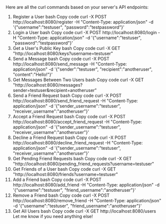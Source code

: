 Here are all the curl commands based on your server's API endpoints:

1. Register a User
bash
Copy code
curl -X POST http://localhost:8080/register -H "Content-Type: application/json" -d '{"username":"testuser", "password":"testpassword"}'
2. Login a User
bash
Copy code
curl -X POST http://localhost:8080/login -H "Content-Type: application/json" -d '{"username":"testuser", "password":"testpassword"}'
3. Get a User's Public Key
bash
Copy code
curl -X GET "http://localhost:8080/keys?username=testuser"
4. Send a Message
bash
Copy code
curl -X POST http://localhost:8080/send_message -H "Content-Type: application/json" -d '{"sender":"testuser", "recipient":"anotheruser", "content":"Hello!"}'
5. Get Messages Between Two Users
bash
Copy code
curl -X GET "http://localhost:8080/messages?sender=testuser&recipient=anotheruser"
6. Send a Friend Request
bash
Copy code
curl -X POST http://localhost:8080/send_friend_request -H "Content-Type: application/json" -d '{"sender_username":"testuser", "receiver_username":"anotheruser"}'
7. Accept a Friend Request
bash
Copy code
curl -X POST http://localhost:8080/accept_friend_request -H "Content-Type: application/json" -d '{"sender_username":"testuser", "receiver_username":"anotheruser"}'
8. Decline a Friend Request
bash
Copy code
curl -X POST http://localhost:8080/decline_friend_request -H "Content-Type: application/json" -d '{"sender_username":"testuser", "receiver_username":"anotheruser"}'
9. Get Pending Friend Requests
bash
Copy code
curl -X GET "http://localhost:8080/pending_friend_requests?username=testuser"
10. Get Friends of a User
bash
Copy code
curl -X GET "http://localhost:8080/friends?username=testuser"
11. Add a Friend
bash
Copy code
curl -X POST http://localhost:8080/add_friend -H "Content-Type: application/json" -d '{"username":"testuser", "friend_username":"anotheruser"}'
12. Remove a Friend
bash
Copy code
curl -X POST http://localhost:8080/remove_friend -H "Content-Type: application/json" -d '{"username":"testuser", "friend_username":"anotheruser"}'
13. Get All Users
bash
Copy code
curl -X GET http://localhost:8080/users
Let me know if you need anything else!
